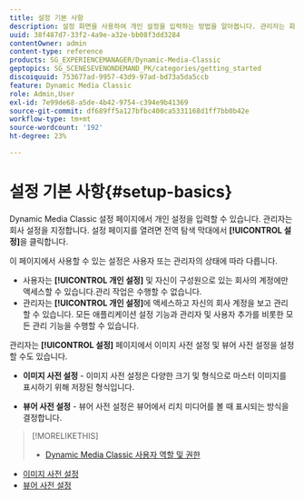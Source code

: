 ```yaml
---
title: 설정 기본 사항
description: 설정 화면을 사용하여 개인 설정을 입력하는 방법을 알아봅니다. 관리자는 회사 설정을 지정합니다.
uuid: 38f487d7-33f2-4a9e-a32e-bb08f3dd3284
contentOwner: admin
content-type: reference
products: SG_EXPERIENCEMANAGER/Dynamic-Media-Classic
geptopics: SG_SCENESEVENONDEMAND_PK/categories/getting_started
discoiquuid: 753677ad-9957-43d9-97ad-bd73a5da5ccb
feature: Dynamic Media Classic
role: Admin,User
exl-id: 7e99de68-a5de-4b42-9754-c394e9b41369
source-git-commit: df689ff5a127bfbc400ca5331168d1ff7bb0b42e
workflow-type: tm+mt
source-wordcount: '192'
ht-degree: 23%

---
```


# 설정 기본 사항{#setup-basics}

Dynamic Media Classic 설정 페이지에서 개인 설정을 입력할 수 있습니다. 관리자는 회사 설정을 지정합니다. 설정 페이지를 열려면 전역 탐색 막대에서 **[!UICONTROL 설정]**&#x200B;을 클릭합니다.

이 페이지에서 사용할 수 있는 설정은 사용자 또는 관리자의 상태에 따라 다릅니다.

* 사용자는 **[!UICONTROL 개인 설정]** 및 자신이 구성원으로 있는 회사의 계정에만 액세스할 수 있습니다.관리 작업은 수행할 수 없습니다.
* 관리자는 **[!UICONTROL 개인 설정]**&#x200B;에 액세스하고 자신의 회사 계정을 보고 관리할 수 있습니다. 모든 애플리케이션 설정 기능과 관리자 및 사용자 추가를 비롯한 모든 관리 기능을 수행할 수 있습니다.

관리자는 **[!UICONTROL 설정]** 페이지에서 이미지 사전 설정 및 뷰어 사전 설정을 설정할 수도 있습니다.

* **이미지 사전 설정**  - 이미지 사전 설정은 다양한 크기 및 형식으로 마스터 이미지를 표시하기 위해 저장된 형식입니다.

* **뷰어 사전 설정**  - 뷰어 사전 설정은 뷰어에서 리치 미디어를 볼 때 표시되는 방식을 결정합니다.

>[!MORELIKETHIS]
>
>* [Dynamic Media Classic 사용자 역할 및 권한](administration-setup.md#user_administration)
* [이미지 사전 설정](application-setup.md#image_presets)
* [뷰어 사전 설정](application-setup.md#viewer_presets)

